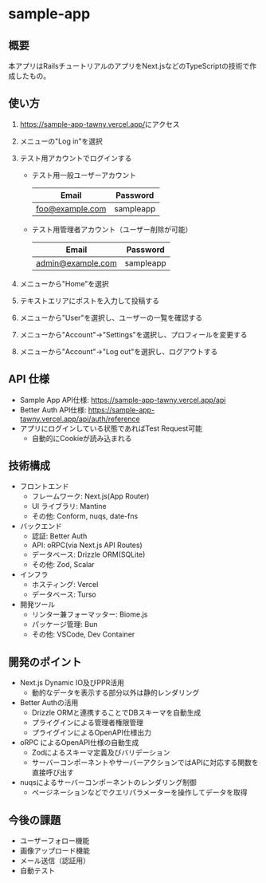 # sample-app

## 概要

本アプリはRailsチュートリアルのアプリをNext.jsなどのTypeScriptの技術で作成したもの。

## 使い方

1. <https://sample-app-tawny.vercel.app/>にアクセス
2. メニューの"Log in"を選択
3. テスト用アカウントでログインする

   - テスト用一般ユーザーアカウント

     | Email           | Password  |
     | --------------- | --------- |
     | foo@example.com | sampleapp |

   - テスト用管理者アカウント（ユーザー削除が可能）

     | Email             | Password  |
     | ----------------- | --------- |
     | admin@example.com | sampleapp |

4. メニューから"Home"を選択
5. テキストエリアにポストを入力して投稿する
6. メニューから"User"を選択し、ユーザーの一覧を確認する
7. メニューから"Account"->"Settings"を選択し、プロフィールを変更する
8. メニューから"Account"->"Log out"を選択し、ログアウトする

## API 仕様

- Sample App API仕様: <https://sample-app-tawny.vercel.app/api>
- Better Auth API仕様: <https://sample-app-tawny.vercel.app/api/auth/reference>
- アプリにログインしている状態であればTest Request可能
  - 自動的にCookieが読み込まれる

## 技術構成

- フロントエンド
  - フレームワーク: Next.js(App Router)
  - UI ライブラリ: Mantine
  - その他: Conform, nuqs, date-fns
- バックエンド
  - 認証: Better Auth
  - API: oRPC(via Next.js API Routes)
  - データベース: Drizzle ORM(SQLite)
  - その他: Zod, Scalar
- インフラ
  - ホスティング: Vercel
  - データベース: Turso
- 開発ツール
  - リンター兼フォーマッター: Biome.js
  - パッケージ管理: Bun
  - その他: VSCode, Dev Container

## 開発のポイント

- Next.js Dynamic IO及びPPR活用
  - 動的なデータを表示する部分以外は静的レンダリング
- Better Authの活用
  - Drizzle ORMと連携することでDBスキーマを自動生成
  - プライグインによる管理者権限管理
  - プライグインによるOpenAPI仕様出力
- oRPC によるOpenAPI仕様の自動生成
  - Zodによるスキーマ定義及びバリデーション
  - サーバーコンポーネントやサーバーアクションではAPIに対応する関数を直接呼び出す
- nuqsによるサーバーコンポーネントのレンダリング制御
  - ページネーションなどでクエリパラメーターを操作してデータを取得

## 今後の課題

- ユーザーフォロー機能
- 画像アップロード機能
- メール送信（認証用）
- 自動テスト
